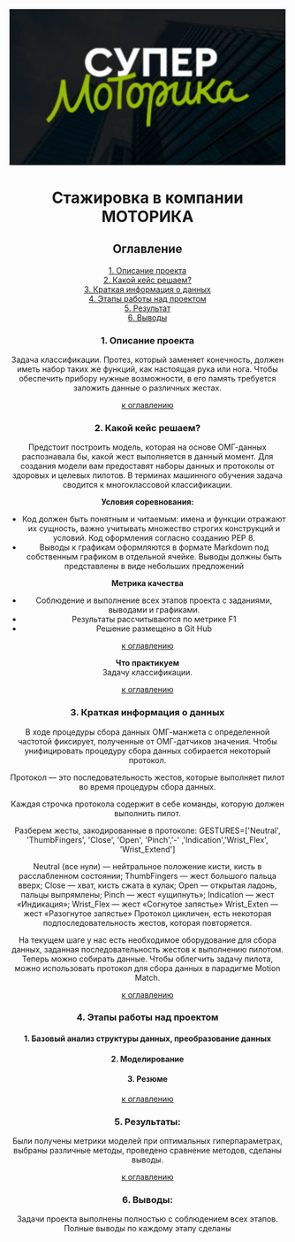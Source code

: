  <center><img src=titul.jpg width=500px height=30%>


# Стажировка в компании МОТОРИКА

## <a1 id="title0">Оглавление</a1>  
[1. Описание проекта](#title1)  
[2. Какой кейс решаем?](#title2)  
[3. Краткая информация о данных](#title3)  
[4. Этапы работы над проектом](#title4)  
[5. Результат](#title5)    
[6. Выводы](#title6) 

### <b id="title1">1. Описание проекта</b>  
 Задача классификации. Протез, который заменяет конечность, должен иметь набор таких же функций, как настоящая рука или нога. Чтобы обеспечить прибору нужные возможности, в его память требуется заложить данные о различных жестах.

[к оглавлению](#title0)


### <c id="title2">2. Какой кейс решаем?</c>    
Предстоит построить модель, которая на основе ОМГ-данных распознавала бы, какой жест выполняется в данный момент. Для создания модели вам предоставят наборы данных и протоколы от здоровых и целевых пилотов. В терминах машинного обучения задача сводится к многоклассовой классификации.

**Условия соревнования:**   
- Код должен быть понятным и читаемым: имена и функции отражают их сущность, важно учитывать множество строгих конструкций и условий. Код оформления согласно созданию PEP 8.
- Выводы к графикам оформляются в формате Markdown под собственным графиком в отдельной ячейке. Выводы должны быть представлены в виде небольших предложений

**Метрика качества**     
- Соблюдение и выполнение всех этапов проекта с заданиями, выводами и графиками.
- Результаты рассчитываются по метрике F1
- Решение размещено в Git Hub

[к оглавлению](#title0)


**Что практикуем**     
Задачу классификации.

[к оглавлению](#title0)

### <d id="title3">3. Краткая информация о данных<d>
В ходе процедуры сбора данных ОМГ-манжета с определенной частотой фиксирует, полученные от ОМГ-датчиков значения. Чтобы унифицировать процедуру сбора данных собирается некоторый протокол.

Протокол — это последовательность жестов, которые выполняет пилот во время процедуры сбора данных.

Каждая строчка протокола содержит в себе команды, которую должен выполнить пилот. 

Разберем жесты, закодированные в протоколе:
GESTURES=['Neutral', 'ThumbFingers', 'Close', 'Open', 'Pinch','-' ,'Indication','Wrist_Flex', 'Wrist_Extend']

Neutral (все нули) — нейтральное положение кисти, кисть в расслабленном состоянии;
ThumbFingers — жест большого пальца вверх;
Close  — хват, кисть сжата в кулак;
Open  — открытая ладонь, пальцы выпрямлены;
Pinch  — жест «ущипнуть»;
Indication — жест «Индикация»;
Wrist_Flex — жест «Согнутое запястье»
Wrist_Exten — жест «Разогнутое запястье»
Протокол цикличен, есть некоторая подпоследовательность жестов, которая повторяется.

На текущем шаге у нас есть необходимое оборудование для сбора данных, заданная последовательность жестов к выполнению пилотом. Теперь можно собирать данные. Чтобы облегчить задачу пилота, можно использовать протокол для сбора данных в парадигме Motion Match.


[к оглавлению](#title0)


### <e id="title4">4. Этапы работы над проектом<e>
#### 1.  Базовый анализ структуры данных, преобразование данных
#### 2.  Моделирование 
#### 3.  Резюме


[к оглавлению](#title0)


### <f id="title5">5. Результаты:<f>  
Были получены метрики моделей при оптимальных гиперпараметрах, выбраны различные методы, проведено сравнение методов, сделаны выводы.


[к оглавлению](#title0)


### <g id="title6">6. Выводы:<g>
Задачи проекта выполнены полностью с соблюдением всех этапов. Полные выводы по каждому этапу сделаны  